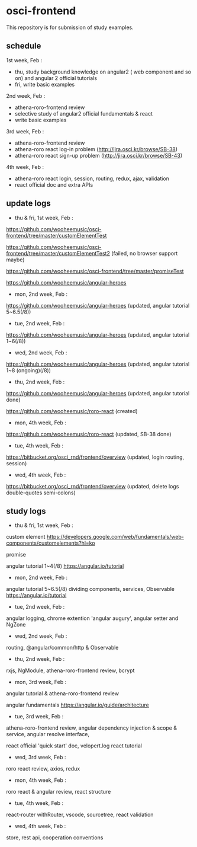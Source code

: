 # osci-frontend
This repository is for submission of study examples.

## schedule

1st week, Feb : 
 - thu, study background knowledge on angular2 ( web component and so on) and angular 2 official tutorials
 - fri, write basic examples
 
2nd week, Feb :
 - athena-roro-frontend review
 - selective study of angular2 official fundamentals & react
 - write basic examples
 
3rd week, Feb :
 - athena-roro-frontend review
 - athena-roro react log-in problem (http://jira.osci.kr/browse/SB-38)
 - athena-roro react sign-up problem (http://jira.osci.kr/browse/SB-43)
 
4th week, Feb :
 - athena-roro react login, session, routing, redux, ajax, validation
 - react official doc and extra APIs

## update logs

 - thu & fri, 1st week, Feb : 
 
 https://github.com/wooheemusic/osci-frontend/tree/master/customElementTest
 
 https://github.com/wooheemusic/osci-frontend/tree/master/customElementTest2 (failed, no browser support maybe)
 
 https://github.com/wooheemusic/osci-frontend/tree/master/promiseTest
 
 https://github.com/wooheemusic/angular-heroes
 
 - mon, 2nd week, Feb :
 
 https://github.com/wooheemusic/angular-heroes (updated, angular tutorial 5~6.5(/8))
 
 - tue, 2nd week, Feb :
 
 https://github.com/wooheemusic/angular-heroes (updated, angular tutorial 1~6(/8))
 
 - wed, 2nd week, Feb :
 
 https://github.com/wooheemusic/angular-heroes (updated, angular tutorial 1~8 (ongoing)(/8))
 
 - thu, 2nd week, Feb :
 
 https://github.com/wooheemusic/angular-heroes (updated, angular tutorial done)
 
 https://github.com/wooheemusic/roro-react (created)
 
 - mon, 4th week, Feb :
 
 https://github.com/wooheemusic/roro-react (updated, SB-38 done)
 
 - tue, 4th week, Feb :
 
 https://bitbucket.org/osci_rnd/frontend/overview (updated, login routing, session)
 
 - wed, 4th week, Feb :
 
 https://bitbucket.org/osci_rnd/frontend/overview (updated, delete logs double-quotes semi-colons)
 

## study logs

 - thu & fri, 1st week, Feb :
 
 custom element https://developers.google.com/web/fundamentals/web-components/customelements?hl=ko
 
 promise
 
 angular tutorial 1~4(/8) https://angular.io/tutorial
 
 - mon, 2nd week, Feb :
 
 angular tutorial 5~6.5(/8) dividing components, services, Observable https://angular.io/tutorial
 
 - tue, 2nd week, Feb :
 
 angular logging, chrome extention 'angular augury', angular setter and NgZone
 
 - wed, 2nd week, Feb :
 
 routing, @angular/common/http & Observable
 
 - thu, 2nd week, Feb :
 
 rxjs, NgModule, athena-roro-frontend review, bcrypt
 
 - mon, 3rd week, Feb :
 
 angular tutorial & athena-roro-frontend review
 
 angular fundamentals https://angular.io/guide/architecture
 
 - tue, 3rd week, Feb :
 
 athena-roro-frontend review, angular dependency injection & scope & service, angular resolve interface, 
 
 react official 'quick start' doc, velopert.log react tutorial

 - wed, 3rd week, Feb :

 roro react review, axios, redux
 
 - mon, 4th week, Feb :
 
 roro react & angular review, react structure
 
 - tue, 4th week, Feb :
 
 react-router withRouter, vscode, sourcetree, react validation
 
 - wed, 4th week, Feb :
 
 store, rest api, cooperation conventions
 
 
